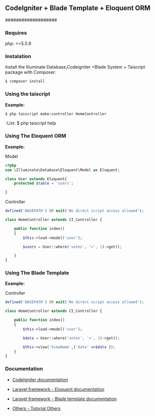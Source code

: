 ## CodeIgniter + Blade Template + Eloquent ORM
###################

### Requires

php: >=5.5.9

### Instalation

Install the Illuminate Database,Codeigniter +Blade System + Taiscript package with Composer:

```sh
$ composer install
```

### Using the taiscript

**Example:**

```sh
$ php taiscript make:controller HomeController
```

-List: $ php taiscript help

### Using The Eloquent ORM

**Example:**

Model

```php
<?php
use \Illuminate\Database\Eloquent\Model as Eloquent;

class User extends Eloquent{
    protected $table = 'users';

}
```

Controller

```php
defined('BASEPATH') OR exit('No direct script access allowed');

class HomeController extends CI_Controller {

	public function index()
	{
		$this->load->model('user');

		$users = User::where('votes', '>', 1)->get();

	}
}
```
### Using The Blade Template

**Example:**

Controller

```php
defined('BASEPATH') OR exit('No direct script access allowed');

class HomeController extends CI_Controller {

	public function index()
	{
		$this->load->model('user');

		$data = User::where('votes', '>', 1)->get();

		$this->view('ViewName',['data' =>$data ]);
	}
}
```
### Documentation

- [CodeIgniter documentation](http://www.codeigniter.com/user_guide/)

- [Laravel framework - Eloquent documentation](https://laravel.com/docs/5.3/eloquent)

- [Laravel framework - Blade template documentation](https://laravel.com/docs/5.3/blade)

- [Others - Tutorial Others ](http:toidicode.com)

